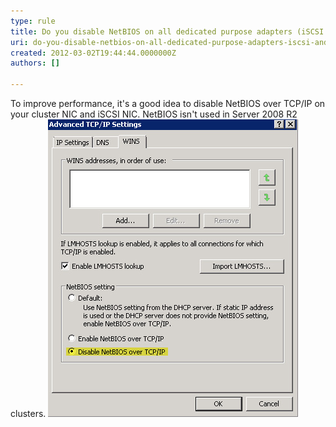 ```yaml
---
type: rule
title: Do you disable NetBIOS on all dedicated purpose adapters (iSCSI and Cluster Communications)?
uri: do-you-disable-netbios-on-all-dedicated-purpose-adapters-iscsi-and-cluster-communications
created: 2012-03-02T19:44:44.0000000Z
authors: []

---
```


To improve performance, it's a good idea to disable NetBIOS over TCP/IP on your cluster NIC and iSCSI NIC. NetBIOS isn't used in Server 2008 R2 clusters. ![ Good example – the NetBIOS is disabled on the dedicated NIC's (iSCSI & Cluster Communications)](disable-netbios.jpg)
